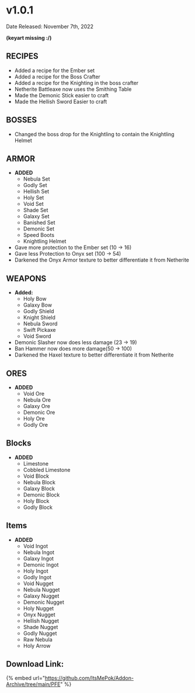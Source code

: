 # v1.0.1

Date Released: November 7th, 2022

**(keyart missing :/)**

## **RECIPES**

* Added a recipe for the Ember set
* Added a recipe for the Boss Crafter
* Added a recipe for the Knighting in the boss crafter
* Netherite Battleaxe now uses the Smithing Table
* Made the Demonic Stick easier to craft
* Made the Hellish Sword Easier to craft

## **BOSSES**

* Changed the boss drop for the Knightling to contain the Knightling Helmet &#x20;

## **ARMOR**

* **ADDED**
  * Nebula Set
  * Godly Set
  * Hellish Set
  * Holy Set
  * Void Set
  * Shade Set
  * Galaxy Set
  * Banished Set
  * Demonic Set
  * Speed Boots
  * Knightling Helmet&#x20;
* Gave more protection to the Ember set (10 -> 16)
* Gave less Protection to Onyx set (100 -> 54)
* Darkened the Onyx Armor texture to better differentiate it from Netherite

## **WEAPONS**

* **Added:**
  * Holy Bow
  * Galaxy Bow
  * Godly Shield
  * Knight Shield
  * Nebula Sword
  * Swift Pickaxe
  * Void Sword
* Demonic Slasher now does less damage (23 -> 19)
* Ban Hammer now does more damage(50 -> 100)
* Darkened the Haxel texture to better differentiate it from Netherite&#x20;

## **ORES**&#x20;

* **ADDED**
  * Void Ore
  * Nebula Ore
  * Galaxy Ore
  * Demonic Ore
  * Holy Ore
  * Godly Ore

## **Blocks**

* **ADDED**
  * Limestone
  * Cobbled Limestone
  * Void Block
  * Nebula Block
  * Galaxy Block
  * Demonic Block
  * Holy Block
  * Godly Block

## **Items**

* **ADDED**
  * Void Ingot
  * Nebula Ingot
  * Galaxy Ingot
  * Demonic Ingot
  * Holy Ingot
  * Godly Ingot
  * Void Nugget
  * Nebula Nugget
  * Galaxy Nugget
  * Demonic Nugget
  * Holy Nugget
  * Onyx Nugget
  * Hellish Nugget
  * Shade Nugget
  * Godly Nugget
  * Raw Nebula
  * Holy Arrow

## Download Link:&#x20;

{% embed url="https://github.com/ItsMePok/Addon-Archive/tree/main/PFE" %}
